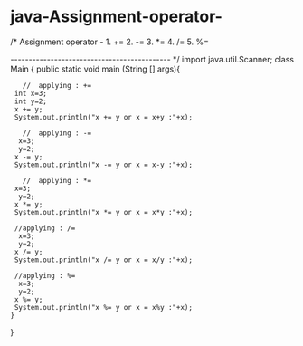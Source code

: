 # java-Assignment-operator-

/*
Assignment operator -
    1. +=
    2. -=
    3. *=
    4. /=
    5. %=
    
-------------------------------------------- */
import java.util.Scanner;
class Main {
   public static void main (String [] args){
       
       //  applying : +=
     int x=3;
     int y=2;
     x += y;
     System.out.println("x += y or x = x+y :"+x);
     
       //  applying : -=
      x=3;
      y=2;
     x -= y;
     System.out.println("x -= y or x = x-y :"+x);
      
       //  applying : *=
     x=3;
      y=2;
     x *= y;
     System.out.println("x *= y or x = x*y :"+x);
     
     //applying : /=
      x=3;
      y=2;
     x /= y;
     System.out.println("x /= y or x = x/y :"+x);
     
     //applying : %=
      x=3;
      y=2;
     x %= y;
     System.out.println("x %= y or x = x%y :"+x);
    }
}
